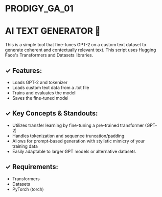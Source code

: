 # PRODIGY_GA_01

# AI TEXT GENERATOR 🤖
This is a simple tool that fine-tunes GPT-2 on a custom text dataset to generate coherent and contextually relevant text.
This script uses Hugging Face's Transformers and Datasets libraries.


## ✓ Features:
- Loads GPT-2 and tokenizer
- Loads custom text data from a .txt file 
- Trains and evaluates the model
- Saves the fine-tuned model

## ✓ Key Concepts & Standouts:
- Utilizes transfer learning by fine-tuning a pre-trained transformer (GPT-2)
- Handles tokenization and sequence truncation/padding
- Allows for prompt-based generation with stylistic mimicry of your training data
- Easily adaptable to larger GPT models or alternative datasets

## ✓ Requirements:
- Transformers
- Datasets
- PyTorch (torch)
